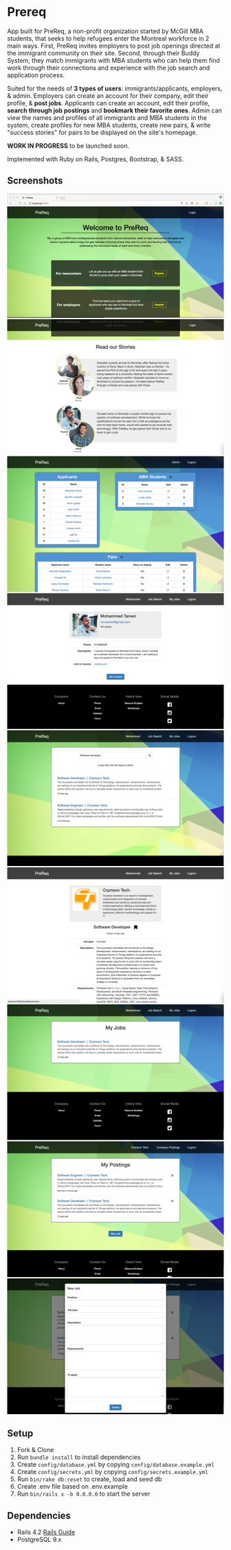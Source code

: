 # Prereq

App built for PreReq, a non-profit organization started by McGill MBA students, that seeks to help refugees enter the Montreal workforce in 2 main ways. First, PreReq invites employers to post job openings directed at the immigrant community on their site. Second, through their Buddy System, they match immigrants with MBA students who can help them find work through their connections and experience with the job search and application process. 

Suited for the needs of **3 types of users**: immigrants/applicants, employers, & admin. Employers can create an account for their company, edit their profile, & **post jobs**. Applicants can create an account, edit their profile, **search through job postings** and **bookmark their favorite ones**. Admin can view the names and profiles of all immigrants and MBA students in the system, create profiles for new MBA students, create new pairs, & write "success stories" for pairs to be displayed on the site's homepage. 


**WORK IN PROGRESS** to be launched soon. 

Implemented with Ruby on Rails, Postgres, Bootstrap, & SASS.

## Screenshots

!["Welcome page"](https://github.com/sidney-cardozo/PreReq-Simple/blob/master/vendor/screenshots/homepage-welcome.png)
!["Welcome page - success stories"](https://github.com/sidney-cardozo/PreReq-Simple/blob/master/vendor/screenshots/homepage-stories.png)
!["Admin dashboard"](https://github.com/sidney-cardozo/PreReq-Simple/blob/master/vendor/screenshots/admin-dashboard.png)
!["Immigrant profile"](https://github.com/sidney-cardozo/PreReq-Simple/blob/master/vendor/screenshots/immigrant-profile.png)
!["Job search"](https://github.com/sidney-cardozo/PreReq-Simple/blob/master/vendor/screenshots/job-search-engine.png)
!["Job posting - bookmarked"](https://github.com/sidney-cardozo/PreReq-Simple/blob/master/vendor/screenshots/job-posting-bookmarked.png)
!["Bookmarked jobs"](https://github.com/sidney-cardozo/PreReq-Simple/blob/master/vendor/screenshots/saved-jobs.png)
!["Company postings"](https://github.com/sidney-cardozo/PreReq-Simple/blob/master/vendor/screenshots/company-postings.png)
!["Create new job posting"](https://github.com/sidney-cardozo/PreReq-Simple/blob/master/vendor/screenshots/new-job.png)


## Setup

1. Fork & Clone
2. Run `bundle install` to install dependencies
3. Create `config/database.yml` by copying `config/database.example.yml`
4. Create `config/secrets.yml` by copying `config/secrets.example.yml`
5. Run `bin/rake db:reset` to create, load and seed db
6. Create .env file based on .env.example
7. Run `bin/rails s -b 0.0.0.0` to start the server


## Dependencies

* Rails 4.2 [Rails Guide](http://guides.rubyonrails.org/v4.2/)
* PostgreSQL 9.x

